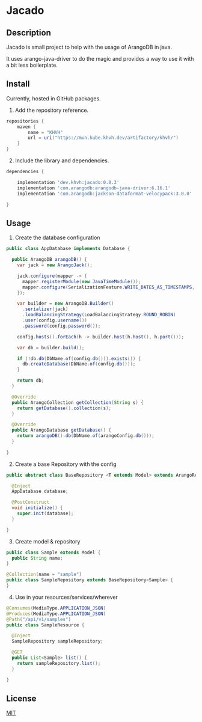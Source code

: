 # Jacado

## Description

Jacado is small project to help with the usage of ArangoDB in java.

It uses arango-java-driver to do the magic and provides a way to use it with a bit less boilerplate.

## Install

Currently, hosted in GitHub packages.

1. Add the repository reference.

```groovy
repositories {
    maven {
        name = "KHVH"
        url = uri("https://mvn.kube.khvh.dev/artifactory/khvh/")
    }
}
```

2. Include the library and dependencies.

```groovy
dependencies {

    implementation 'dev.khvh:jacado:0.0.3'
    implementation 'com.arangodb:arangodb-java-driver:6.16.1'
    implementation 'com.arangodb:jackson-dataformat-velocypack:3.0.0'

}
```

## Usage

1. Create the database configuration

```java
public class AppDatabase implements Database {

  public ArangoDB arangoDB() {
    var jack = new ArangoJack();

    jack.configure(mapper -> {
      mapper.registerModule(new JavaTimeModule());
      mapper.configure(SerializationFeature.WRITE_DATES_AS_TIMESTAMPS, false);
    });

    var builder = new ArangoDB.Builder()
      .serializer(jack)
      .loadBalancingStrategy(LoadBalancingStrategy.ROUND_ROBIN)
      .user(config.username())
      .password(config.password());

    config.hosts().forEach(h -> builder.host(h.host(), h.port()));

    var db = builder.build();

    if (!db.db(DbName.of(config.db())).exists()) {
      db.createDatabase(DbName.of(config.db()));
    }

    return db;
  }

  @Override
  public ArangoCollection getCollection(String s) {
    return getDatabase().collection(s);
  }

  @Override
  public ArangoDatabase getDatabase() {
    return arangoDB().db(DbName.of(arangoConfig.db()));
  }
  
}
```

2. Create a base Repository with the config

```java
public abstract class BaseRepository <T extends Model> extends ArangoRepository<T> {

  @Inject
  AppDatabase database;

  @PostConstruct
  void initialize() {
    super.init(database);
  }

}

```

3. Create model & repository

```java
public class Sample extends Model {
  public String name;
}
```

```java
@Collection(name = "sample")
public class SampleRepository extends BaseRepository<Sample> {
}
```

4. Use in your resources/services/wherever

```java
@Consumes(MediaType.APPLICATION_JSON)
@Produces(MediaType.APPLICATION_JSON)
@Path("/api/v1/samples")
public class SampleResource {

  @Inject
  SampleRepository sampleRepository;

  @GET
  public List<Sample> list() {
    return sampleRepository.list();
  }

}
```

## License

[MIT](./LICENSE)